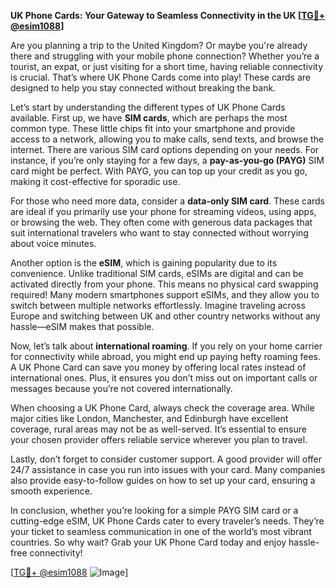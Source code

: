 **UK Phone Cards: Your Gateway to Seamless Connectivity in the UK [[TG💪+ @esim1088](https://t.me/s/esim1088)]**

Are you planning a trip to the United Kingdom? Or maybe you're already there and struggling with your mobile phone connection? Whether you’re a tourist, an expat, or just visiting for a short time, having reliable connectivity is crucial. That’s where UK Phone Cards come into play! These cards are designed to help you stay connected without breaking the bank.

Let’s start by understanding the different types of UK Phone Cards available. First up, we have **SIM cards**, which are perhaps the most common type. These little chips fit into your smartphone and provide access to a network, allowing you to make calls, send texts, and browse the internet. There are various SIM card options depending on your needs. For instance, if you’re only staying for a few days, a **pay-as-you-go (PAYG)** SIM card might be perfect. With PAYG, you can top up your credit as you go, making it cost-effective for sporadic use.

For those who need more data, consider a **data-only SIM card**. These cards are ideal if you primarily use your phone for streaming videos, using apps, or browsing the web. They often come with generous data packages that suit international travelers who want to stay connected without worrying about voice minutes.

Another option is the **eSIM**, which is gaining popularity due to its convenience. Unlike traditional SIM cards, eSIMs are digital and can be activated directly from your phone. This means no physical card swapping required! Many modern smartphones support eSIMs, and they allow you to switch between multiple networks effortlessly. Imagine traveling across Europe and switching between UK and other country networks without any hassle—eSIM makes that possible.

Now, let’s talk about **international roaming**. If you rely on your home carrier for connectivity while abroad, you might end up paying hefty roaming fees. A UK Phone Card can save you money by offering local rates instead of international ones. Plus, it ensures you don’t miss out on important calls or messages because you’re not covered internationally.

When choosing a UK Phone Card, always check the coverage area. While major cities like London, Manchester, and Edinburgh have excellent coverage, rural areas may not be as well-served. It’s essential to ensure your chosen provider offers reliable service wherever you plan to travel.

Lastly, don’t forget to consider customer support. A good provider will offer 24/7 assistance in case you run into issues with your card. Many companies also provide easy-to-follow guides on how to set up your card, ensuring a smooth experience.

In conclusion, whether you’re looking for a simple PAYG SIM card or a cutting-edge eSIM, UK Phone Cards cater to every traveler’s needs. They’re your ticket to seamless communication in one of the world’s most vibrant countries. So why wait? Grab your UK Phone Card today and enjoy hassle-free connectivity!

[[TG💪+ @esim1088](https://t.me/s/esim1088) ![Image](https://i.postimg.cc/Y0z9fWf4/image.png)]